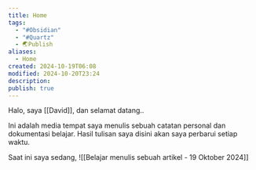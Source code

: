 ```yaml
---
title: Home
tags:
  - "#Obsidian"
  - "#Quartz"
  - 🌏Publish
aliases:
  - Home
created: 2024-10-19T06:08
modified: 2024-10-20T23:24
description: 
publish: true
---
```


Halo, saya [[David]], dan selamat datang..

Ini adalah media tempat saya menulis sebuah catatan personal dan dokumentasi belajar. Hasil tulisan saya disini akan saya perbarui setiap waktu.

Saat ini saya sedang,
![[Belajar menulis sebuah artikel - 19 Oktober 2024]]